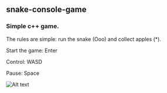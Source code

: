 ## snake-console-game

### Simple c++ game. 
The rules are simple: run the snake (Ooo) and collect apples (*).

Start the game: Enter

Control: WASD

Pause: Space

![Alt text](snakegame.gif)